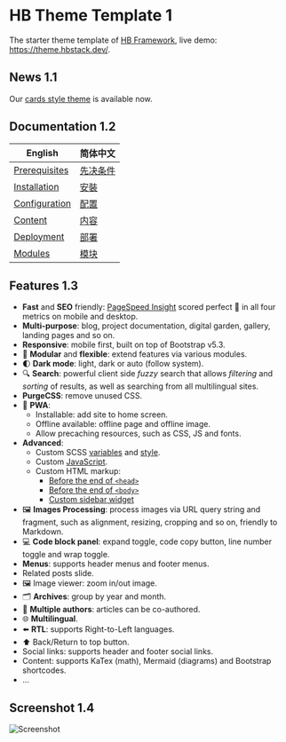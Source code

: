# HB Theme Template 1

The starter theme template of [HB Framework](https://hbstack.dev/), live demo: https://theme.hbstack.dev/.

## News 1.1

Our [cards style theme](https://github.com/hbstack/theme-cards) is available now.

## Documentation 1.2

| English | 简体中文 |
| ------- | -------- |
| [Prerequisites](https://hbstack.dev/en/docs/getting-started/prerequisites/) | [先决条件](https://hbstack.dev/zh-hans/docs/getting-started/prerequisites/) |
| [Installation](https://hbstack.dev/en/docs/getting-started/installation/) | [安裝](https://hbstack.dev/zh-hans/docs/getting-started/installation/) |
| [Configuration](https://hbstack.dev/en/docs/configuration/) | [配置](https://hbstack.dev/zh-hans/docs/configuration/) |
| [Content](https://hbstack.dev/en/docs/content/) | [内容](https://hbstack.dev/zh-hans/docs/content/) |
| [Deployment](https://hbstack.dev/en/docs/deployment/) | [部署](https://hbstack.dev/zh-hans/docs/deployment/) |
| [Modules](https://hbstack.dev/en/docs/modules/) | [模块](https://hbstack.dev/zh-hans/docs/modules/) |

## Features 1.3

- **Fast** and **SEO** friendly: [PageSpeed Insight](https://pagespeed.web.dev/analysis?url=https://theme.hbstack.dev/en/) scored perfect :100: in all four metrics on mobile and desktop.
- **Multi-purpose**: blog, project documentation, digital garden, gallery, landing pages and so on.
- **Responsive**: mobile first, built on top of Bootstrap v5.3.
- :ice_cube: **Modular** and **flexible**: extend features via various modules.
- :first_quarter_moon: **Dark mode**: light, dark or auto (follow system).
- :mag: **Search**: powerful client side *fuzzy* search that allows *filtering* and *sorting* of results, as well as searching from all multilingual sites.
- **PurgeCSS**: remove unused CSS.
- :rocket: **PWA**:
  - Installable: add site to home screen.
  - Offline available: offline page and offline image.
  - Allow precaching resources, such as CSS, JS and fonts.
- **Advanced**:
  - Custom SCSS [variables](https://github.com/hbstack/theme/blob/main/assets/hb/modules/custom/scss/variables.tmpl.scss) and [style](https://github.com/hbstack/theme/blob/main/assets/hb/modules/custom/scss/index.scss).
  - Custom [JavaScript](https://github.com/hbstack/theme/blob/main/assets/hb/modules/custom/js/index.ts).
  - Custom HTML markup:
    - [Before the end of `<head>`](https://github.com/hbstack/theme/blob/main/layouts/partials/hugopress/modules/hb-custom/hooks/head-end.html)
    - [Before the end of `<body>`](https://github.com/hbstack/theme/blob/main/layouts/partials/hugopress/modules/hb-custom/hooks/body-end.html)
    - [Custom sidebar widget](https://github.com/hbstack/theme/blob/main/layouts/partials/hugopress/modules/hb-custom/hooks/hb-blog-sidebar.html)
- :framed_picture: **Images Processing**: process images via URL query string and fragment, such as alignment, resizing, cropping and so on, friendly to Markdown.
- :computer: **Code block panel**: expand toggle, code copy button, line number toggle and wrap toggle.
- **Menus**: supports header menus and footer menus.
- Related posts slide.
- :framed_picture: Image viewer: zoom in/out image.
- :card_index_dividers:	**Archives**: group by year and month.
- :memo: **Multiple authors**: articles can be co-authored.
- :globe_with_meridians: **Multilingual**.
- :arrow_left: **RTL**: supports Right-to-Left languages.
- :arrow_up: Back/Return to top button.
- Social links: supports header and footer social links.
- Content: supports KaTex (math), Mermaid (diagrams) and Bootstrap shortcodes.
- ...

## Screenshot 1.4

![Screenshot](https://raw.githubusercontent.com/hbstack/theme/main/images/screenshot.png)
